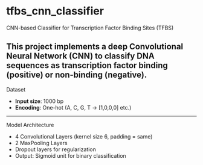 # tfbs_cnn_classifier

CNN-based Classifier for Transcription Factor Binding Sites (TFBS)

This project implements a deep Convolutional Neural Network (CNN) to classify DNA sequences as transcription factor binding (positive) or non-binding (negative).
---

Dataset
- **Input size**: 1000 bp
- **Encoding**: One-hot (A, C, G, T → [1,0,0,0] etc.)

---

Model Architecture

- 4 Convolutional Layers (kernel size 6, padding = same)
- 2 MaxPooling Layers
- Dropout layers for regularization
- Output: Sigmoid unit for binary classification


